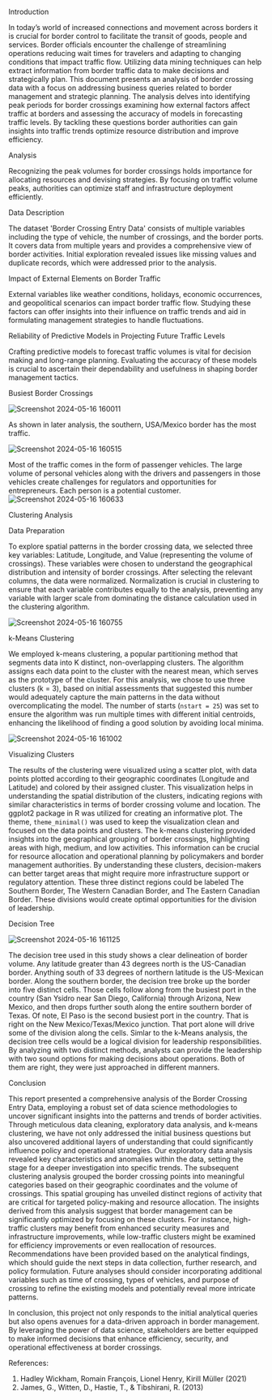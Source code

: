 Introduction

In today’s world of increased connections and movement across borders it is crucial for border control to facilitate the transit of goods, people and services. Border officials encounter the challenge of streamlining operations reducing wait times for travelers and adapting to changing conditions that impact traffic flow. Utilizing data mining techniques can help extract information from border traffic data to make decisions and strategically plan.
This document presents an analysis of border crossing data with a focus on addressing business queries related to border management and strategic planning. The analysis delves into identifying peak periods for border crossings examining how external factors affect traffic at borders and assessing the accuracy of models in forecasting traffic levels. By tackling these questions border authorities can gain insights into traffic trends optimize resource distribution and improve efficiency.

Analysis

Recognizing the peak volumes for border crossings holds importance for allocating resources and devising strategies. By focusing on traffic volume peaks, authorities can optimize staff and infrastructure deployment efficiently.

Data Description

The dataset 'Border Crossing Entry Data' consists of multiple variables including the type of vehicle, the number of crossings, and the border ports. It covers data from multiple years and provides a comprehensive view of border activities. Initial exploration revealed issues like missing values and duplicate records, which were addressed prior to the analysis.

Impact of External Elements on Border Traffic

External variables like weather conditions, holidays, economic occurrences, and geopolitical scenarios can impact border traffic flow. Studying these factors can offer insights into their influence on traffic trends and aid in formulating management strategies to handle fluctuations.

Reliability of Predictive Models in Projecting Future Traffic Levels

Crafting predictive models to forecast traffic volumes is vital for decision making and long-range planning. Evaluating the accuracy of these models is crucial to ascertain their dependability and usefulness in shaping border management tactics.

Busiest Border Crossings

![Screenshot 2024-05-16 160011](https://github.com/Mohit7310/Data_Mining_Project/assets/168474974/b41e0300-592b-44eb-988f-1d1bcbcc7290)

As shown in later analysis, the southern, USA/Mexico border has the most traffic.

![Screenshot 2024-05-16 160515](https://github.com/Mohit7310/Data_Mining_Project/assets/168474974/6b5880dd-577a-4f33-9dae-4a2ded4791bf)

Most of the traffic comes in the form of passenger vehicles. The large volume of personal vehicles along with the drivers and passengers in those vehicles create challenges for regulators and opportunities for entrepreneurs. Each person is a potential customer.
![Screenshot 2024-05-16 160633](https://github.com/Mohit7310/Data_Mining_Project/assets/168474974/57849276-6788-4751-b1b6-c97ee5d5deea)

Clustering Analysis

Data Preparation

To explore spatial patterns in the border crossing data, we selected three key variables: Latitude, Longitude, and Value (representing the volume of crossings). These variables were chosen to understand the geographical distribution and intensity of border crossings.
After selecting the relevant columns, the data were normalized. Normalization is crucial in clustering to ensure that each variable contributes equally to the analysis, preventing any variable with larger scale from dominating the distance calculation used in the clustering algorithm.

![Screenshot 2024-05-16 160755](https://github.com/Mohit7310/Data_Mining_Project/assets/168474974/f8e48c39-95f8-45ef-bd39-5c12d4d6534c)

k-Means Clustering

We employed k-means clustering, a popular partitioning method that segments data into K distinct, non-overlapping clusters. The algorithm assigns each data point to the cluster with the nearest mean, which serves as the prototype of the cluster.
For this analysis, we chose to use three clusters (k = 3), based on initial assessments that suggested this number would adequately capture the main patterns in the data without overcomplicating the model. The number of starts (`nstart = 25`) was set to ensure the algorithm was run multiple times with different initial centroids, enhancing the likelihood of finding a good solution by avoiding local minima.

![Screenshot 2024-05-16 161002](https://github.com/Mohit7310/Data_Mining_Project/assets/168474974/c2c5d3f4-720a-40de-ab47-b987c7674786)

Visualizing Clusters

The results of the clustering were visualized using a scatter plot, with data points plotted according to their geographic coordinates (Longitude and Latitude) and colored by their assigned cluster. This visualization helps in understanding the spatial distribution of the clusters, indicating regions with similar characteristics in terms of border crossing volume and location.
The ggplot2 package in R was utilized for creating an informative plot. The theme,
`theme_minimal()` was used to keep the visualization clean and focused on the data points and clusters.
The k-means clustering provided insights into the geographical grouping of border crossings, highlighting areas with high, medium, and low activities. This information can be crucial for resource allocation and operational planning by policymakers and border management authorities. By understanding these clusters, decision-makers can better target areas that might require more infrastructure support or regulatory attention. These three distinct regions could be labeled The Southern Border, The Western Canadian Border, and The Eastern Canadian Border. These divisions would create optimal opportunities for the division of leadership.

Decision Tree

![Screenshot 2024-05-16 161125](https://github.com/Mohit7310/Data_Mining_Project/assets/168474974/d6c82094-f797-4a98-a2a3-744cd88c17c5)

The decision tree used in this study shows a clear delineation of border volume. Any latitude greater than 43 degrees north is the US-Canadian border. Anything south of 33 degrees of northern latitude is the US-Mexican border. Along the southern border, the decision tree broke up the border into five distinct cells. Those cells follow along from the busiest port in the country (San Ysidro near San Diego, California) through Arizona, New Mexico, and then drops further south along the entire southern border of Texas. Of note, El Paso is the second busiest port in the country. That is right on the New Mexico/Texas/Mexico junction. That port alone will drive some of the division along the cells.
Simlar to the k-Means analysis, the decision tree cells would be a logical division for leadership responsibilities. By analyzing with two distinct methods, analysts can provide the leadership with two sound options for making decisions about operations. Both of them are right, they were just approached in different manners.

Conclusion

This report presented a comprehensive analysis of the Border Crossing Entry Data, employing a robust set of data science methodologies to uncover significant insights into the patterns and trends of border activities. Through meticulous data cleaning, exploratory data analysis, and k-means clustering, we have not only addressed the initial business questions but also uncovered additional layers of understanding that could significantly influence policy and operational strategies.
Our exploratory data analysis revealed key characteristics and anomalies within the data, setting the stage for a deeper investigation into specific trends. The subsequent clustering analysis grouped the border crossing points into meaningful categories based on their geographic coordinates and the volume of crossings. This spatial grouping has unveiled distinct regions of activity that are critical for targeted policy-making and resource allocation.
The insights derived from this analysis suggest that border management can be significantly optimized by focusing on these clusters. For instance, high-traffic clusters may benefit from enhanced security measures and infrastructure improvements, while low-traffic clusters might be examined for efficiency improvements or even reallocation of resources.
Recommendations have been provided based on the analytical findings, which should guide the next steps in data collection, further research, and policy formulation. Future analyses should consider incorporating additional variables such as time of crossing, types of vehicles,
and purpose of crossing to refine the existing models and potentially reveal more intricate patterns.

In conclusion, this project not only responds to the initial analytical queries but also opens avenues for a data-driven approach in border management. By leveraging the power of data science, stakeholders are better equipped to make informed decisions that enhance efficiency, security, and operational effectiveness at border crossings.

References:
1. Hadley Wickham, Romain François, Lionel Henry, Kirill Müller (2021)
2. James, G., Witten, D., Hastie, T., & Tibshirani, R. (2013)

